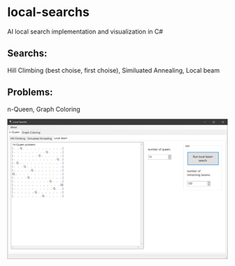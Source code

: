 # local-searchs
AI local search implementation and visualization in C#


## Searchs:
Hill Climbing (best choise, first choise), Similuated Annealing, Local beam   

## Problems:  
n-Queen, Graph Coloring  
  
![Screenshot](screenshot.png)
